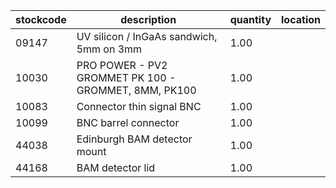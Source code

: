 |stockcode|description|quantity|location|
|---------|-----------|--------|--------|
|09147|UV silicon / InGaAs sandwich, 5mm on 3mm|1.00||
|10030|PRO POWER - PV2 GROMMET PK 100 - GROMMET, 8MM, PK100|1.00||
|10083|Connector thin signal BNC|1.00||
|10099|BNC barrel connector|1.00||
|44038|Edinburgh BAM detector mount|1.00||
|44168|BAM detector lid|1.00||
